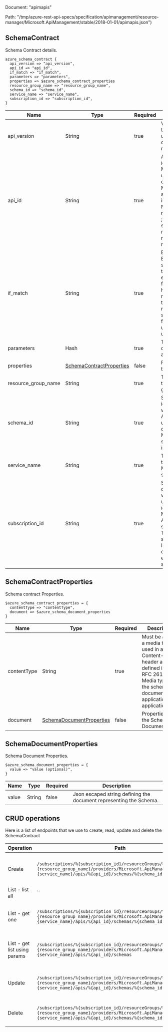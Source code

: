 Document: "apimapis"


Path: "/tmp/azure-rest-api-specs/specification/apimanagement/resource-manager/Microsoft.ApiManagement/stable/2018-01-01/apimapis.json")

## SchemaContract

Schema Contract details.

```puppet
azure_schema_contract {
  api_version => "api_version",
  api_id => "api_id",
  if_match => "if_match",
  parameters => "parameters",
  properties => $azure_schema_contract_properties
  resource_group_name => "resource_group_name",
  schema_id => "schema_id",
  service_name => "service_name",
  subscription_id => "subscription_id",
}
```

| Name        | Type           | Required       | Description       |
| ------------- | ------------- | ------------- | ------------- |
|api_version | String | true | Version of the API to be used with the client request. |
|api_id | String | true | API revision identifier. Must be unique in the current API Management service instance. Non-current revision has ;rev=n as a suffix where n is the revision number. |
|if_match | String | true | ETag of the Entity. ETag should match the current entity state from the header response of the GET request or it should be * for unconditional update. |
|parameters | Hash | true | The schema contents to apply. |
|properties | [SchemaContractProperties](#schemacontractproperties) | false | Properties of the Schema. |
|resource_group_name | String | true | The name of the resource group. |
|schema_id | String | true | Schema identifier within an API. Must be unique in the current API Management service instance. |
|service_name | String | true | The name of the API Management service. |
|subscription_id | String | true | Subscription credentials which uniquely identify Microsoft Azure subscription. The subscription ID forms part of the URI for every service call. |
        
## SchemaContractProperties

Schema contract Properties.

```puppet
$azure_schema_contract_properties = {
  contentType => "contentType",
  document => $azure_schema_document_properties
}
```

| Name        | Type           | Required       | Description       |
| ------------- | ------------- | ------------- | ------------- |
|contentType | String | true | Must be a valid a media type used in a Content-Type header as defined in the RFC 2616. Media type of the schema document (e.g. application/json, application/xml). |
|document | [SchemaDocumentProperties](#schemadocumentproperties) | false | Properties of the Schema Document. |
        
## SchemaDocumentProperties

Schema Document Properties.

```puppet
$azure_schema_document_properties = {
  value => "value (optional)",
}
```

| Name        | Type           | Required       | Description       |
| ------------- | ------------- | ------------- | ------------- |
|value | String | false | Json escaped string defining the document representing the Schema. |



## CRUD operations

Here is a list of endpoints that we use to create, read, update and delete the SchemaContract

| Operation | Path | Verb | Description | OperationID |
| ------------- | ------------- | ------------- | ------------- | ------------- |
|Create|`/subscriptions/%{subscription_id}/resourceGroups/%{resource_group_name}/providers/Microsoft.ApiManagement/service/%{service_name}/apis/%{api_id}/schemas/%{schema_id}`|Put|Creates or updates schema configuration for the API.|ApiSchema_CreateOrUpdate|
|List - list all|``||||
|List - get one|`/subscriptions/%{subscription_id}/resourceGroups/%{resource_group_name}/providers/Microsoft.ApiManagement/service/%{service_name}/apis/%{api_id}/schemas/%{schema_id}`|Get|Get the schema configuration at the API level.|ApiSchema_Get|
|List - get list using params|`/subscriptions/%{subscription_id}/resourceGroups/%{resource_group_name}/providers/Microsoft.ApiManagement/service/%{service_name}/apis/%{api_id}/schemas`|Get|Get the schema configuration at the API level.|ApiSchema_ListByApi|
|Update|`/subscriptions/%{subscription_id}/resourceGroups/%{resource_group_name}/providers/Microsoft.ApiManagement/service/%{service_name}/apis/%{api_id}/schemas/%{schema_id}`|Put|Creates or updates schema configuration for the API.|ApiSchema_CreateOrUpdate|
|Delete|`/subscriptions/%{subscription_id}/resourceGroups/%{resource_group_name}/providers/Microsoft.ApiManagement/service/%{service_name}/apis/%{api_id}/schemas/%{schema_id}`|Delete|Deletes the schema configuration at the Api.|ApiSchema_Delete|

